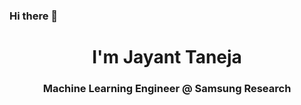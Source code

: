 ### Hi there 👋

<h1 align="center">I'm Jayant Taneja</h1>
<h3 align="center">Machine Learning Engineer @ Samsung Research</h3>

<!--- 🌱 I’m currently learning about **Latent Diffusion Models**-->

<!--- - 👯 I’m looking to collaborate on **AI/ML and other Data Science/Analytics Projects**-->

<!--- - 💬 Ask me about **Anything Python/ML related**-->

<!--- - 📫 Shoot me a message **[email](mailto:contact.mail.jayant@gmail.com)**-->
<!--
**JayantTaneja/JayantTaneja** is a ✨ _special_ ✨ repository because its `README.md` (this file) appears on your GitHub profile.

Here are some ideas to get you started:

- 🔭 I’m currently working on ...
- 🌱 I’m currently learning ...
- 👯 I’m looking to collaborate on ...
- 🤔 I’m looking for help with ...
- 💬 Ask me about ...
- 📫 How to reach me: ...
- 😄 Pronouns: ...
- ⚡ Fun fact: ...
-->
